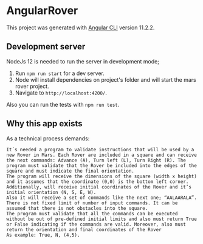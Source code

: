 # AngularRover

This project was generated with [Angular CLI](https://github.com/angular/angular-cli) version 11.2.2.

## Development server

NodeJs 12 is needed to run the server in development mode;

1. Run `npm run start` for a dev server. 
2. Node will install dependencies on project's folder and will start the mars rover project.
3. Navigate to `http://localhost:4200/`.

Also you can run the tests with `npm run test`.

## Why this app exists

As a technical process demands: 

```
It´s needed a program to validate instructions that will be used by a new Rover in Mars. Each Rover are included in a square and can receive the next commands: Advance (A), Turn left (L), Turn Right (R). The program must validate that the Rover be included into the edges of the square and must indicate the final orientation.
The program will receive the dimensions of the square (width x height) and it assumes that the coordinate (0,0) is the bottom left corner. Additionally, will receive initial coordinates of the Rover and it’s initial orientation (N, S, E, W).
Also it will receive a set of commands like the next one; “AALAARALA”.  There is not fixed limit of number of input commands. It can be assumed that there is not obstacles into the square.
The program must validate that all the commands can be executed without be out of pre-defined initial limits and also must return True or False indicating if the commands are valid. Moreover, also must return the orientation and final coordinates of the Rover
As example: True, N, (4,5).

```
